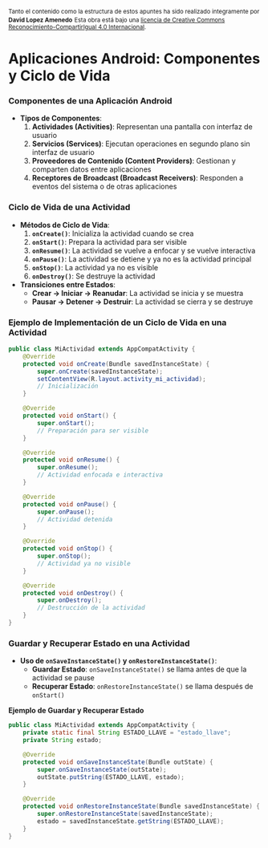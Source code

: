 
<small>Tanto el contenido como la estructura de estos apuntes ha sido realizado integramente por <b>David Lopez Amenedo</b></small>
<small>Esta obra está bajo una <a href="https://creativecommons.org/licenses/by-sa/4.0/">licencia de Creative Commons Reconocimiento-CompartirIgual 4.0 Internacional</a>.</small>

# Aplicaciones Android: Componentes y Ciclo de Vida


### Componentes de una Aplicación Android

* **Tipos de Componentes**:
	1. **Actividades (Activities)**: Representan una pantalla con interfaz de usuario
	2. **Servicios (Services)**: Ejecutan operaciones en segundo plano sin interfaz de usuario
	3. **Proveedores de Contenido (Content Providers)**: Gestionan y comparten datos entre aplicaciones
	4. **Receptores de Broadcast (Broadcast Receivers)**: Responden a eventos del sistema o de otras aplicaciones

### Ciclo de Vida de una Actividad

* **Métodos de Ciclo de Vida**:
	1. **`onCreate()`**: Inicializa la actividad cuando se crea
	2. **`onStart()`**: Prepara la actividad para ser visible
	3. **`onResume()`**: La actividad se vuelve a enfocar y se vuelve interactiva
	4. **`onPause()`**: La actividad se detiene y ya no es la actividad principal
	5. **`onStop()`**: La actividad ya no es visible
	6. **`onDestroy()`**: Se destruye la actividad
* **Transiciones entre Estados**:
	+ **Crear → Iniciar → Reanudar**: La actividad se inicia y se muestra
	+ **Pausar → Detener → Destruir**: La actividad se cierra y se destruye

### Ejemplo de Implementación de un Ciclo de Vida en una Actividad
```java
public class MiActividad extends AppCompatActivity {
    @Override
    protected void onCreate(Bundle savedInstanceState) {
        super.onCreate(savedInstanceState);
        setContentView(R.layout.activity_mi_actividad);
        // Inicialización
    }

    @Override
    protected void onStart() {
        super.onStart();
        // Preparación para ser visible
    }

    @Override
    protected void onResume() {
        super.onResume();
        // Actividad enfocada e interactiva
    }

    @Override
    protected void onPause() {
        super.onPause();
        // Actividad detenida
    }

    @Override
    protected void onStop() {
        super.onStop();
        // Actividad ya no visible
    }

    @Override
    protected void onDestroy() {
        super.onDestroy();
        // Destrucción de la actividad
    }
}
```

### Guardar y Recuperar Estado en una Actividad

* **Uso de `onSaveInstanceState()` y `onRestoreInstanceState()`**:
	+ **Guardar Estado**: `onSaveInstanceState()` se llama antes de que la actividad se pause
	+ **Recuperar Estado**: `onRestoreInstanceState()` se llama después de `onStart()`

**Ejemplo de Guardar y Recuperar Estado**
```java
public class MiActividad extends AppCompatActivity {
    private static final String ESTADO_LLAVE = "estado_llave";
    private String estado;

    @Override
    protected void onSaveInstanceState(Bundle outState) {
        super.onSaveInstanceState(outState);
        outState.putString(ESTADO_LLAVE, estado);
    }

    @Override
    protected void onRestoreInstanceState(Bundle savedInstanceState) {
        super.onRestoreInstanceState(savedInstanceState);
        estado = savedInstanceState.getString(ESTADO_LLAVE);
    }
}
```